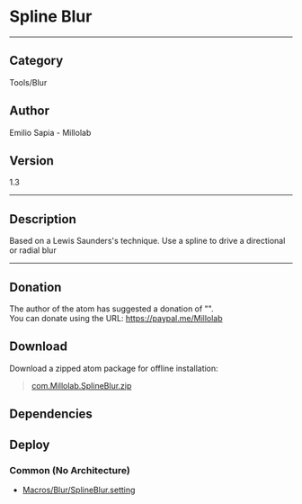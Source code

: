 # Spline Blur
___

## Category
Tools/Blur

## Author
Emilio Sapia - Millolab

## Version
1.3

___

## Description
<p>Based on a Lewis Saunders's technique. Use a spline to drive a directional or radial blur</p>



___

## Donation
The author of the atom has suggested a donation of "".  
You can donate using the URL: <a href="https://paypal.me/Millolab">https://paypal.me/Millolab</a>

## Download

Download a zipped atom package for offline installation:
> [com.Millolab.SplineBlur.zip](https://gitlab.com/WeSuckLess/Reactor/-/archive/master/Reactor-master.zip?path=Atoms/com.Millolab.SplineBlur)  

## Dependencies

## Deploy

### Common (No Architecture)

<ul>
<li><a href="https://gitlab.com/WeSuckLess/Reactor/-/blob/master/Atoms/com.Millolab.SplineBlur/Macros/Blur/SplineBlur.setting?ref_type=heads">Macros/Blur/SplineBlur.setting</a></li>
</ul>
